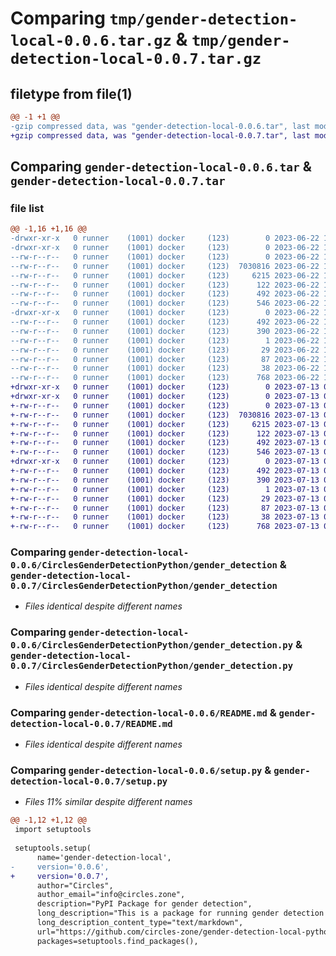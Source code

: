 # Comparing `tmp/gender-detection-local-0.0.6.tar.gz` & `tmp/gender-detection-local-0.0.7.tar.gz`

## filetype from file(1)

```diff
@@ -1 +1 @@
-gzip compressed data, was "gender-detection-local-0.0.6.tar", last modified: Thu Jun 22 19:39:47 2023, max compression
+gzip compressed data, was "gender-detection-local-0.0.7.tar", last modified: Thu Jul 13 09:30:40 2023, max compression
```

## Comparing `gender-detection-local-0.0.6.tar` & `gender-detection-local-0.0.7.tar`

### file list

```diff
@@ -1,16 +1,16 @@
-drwxr-xr-x   0 runner    (1001) docker     (123)        0 2023-06-22 19:39:47.881443 gender-detection-local-0.0.6/
-drwxr-xr-x   0 runner    (1001) docker     (123)        0 2023-06-22 19:39:47.881443 gender-detection-local-0.0.6/CirclesGenderDetectionPython/
--rw-r--r--   0 runner    (1001) docker     (123)        0 2023-06-22 19:39:34.000000 gender-detection-local-0.0.6/CirclesGenderDetectionPython/__init__.py
--rw-r--r--   0 runner    (1001) docker     (123)  7030816 2023-06-22 19:39:34.000000 gender-detection-local-0.0.6/CirclesGenderDetectionPython/gender_detection
--rw-r--r--   0 runner    (1001) docker     (123)     6215 2023-06-22 19:39:34.000000 gender-detection-local-0.0.6/CirclesGenderDetectionPython/gender_detection.py
--rw-r--r--   0 runner    (1001) docker     (123)      122 2023-06-22 19:39:34.000000 gender-detection-local-0.0.6/CirclesGenderDetectionPython/main.py
--rw-r--r--   0 runner    (1001) docker     (123)      492 2023-06-22 19:39:47.881443 gender-detection-local-0.0.6/PKG-INFO
--rw-r--r--   0 runner    (1001) docker     (123)      546 2023-06-22 19:39:35.000000 gender-detection-local-0.0.6/README.md
-drwxr-xr-x   0 runner    (1001) docker     (123)        0 2023-06-22 19:39:47.881443 gender-detection-local-0.0.6/gender_detection_local.egg-info/
--rw-r--r--   0 runner    (1001) docker     (123)      492 2023-06-22 19:39:47.000000 gender-detection-local-0.0.6/gender_detection_local.egg-info/PKG-INFO
--rw-r--r--   0 runner    (1001) docker     (123)      390 2023-06-22 19:39:47.000000 gender-detection-local-0.0.6/gender_detection_local.egg-info/SOURCES.txt
--rw-r--r--   0 runner    (1001) docker     (123)        1 2023-06-22 19:39:47.000000 gender-detection-local-0.0.6/gender_detection_local.egg-info/dependency_links.txt
--rw-r--r--   0 runner    (1001) docker     (123)       29 2023-06-22 19:39:47.000000 gender-detection-local-0.0.6/gender_detection_local.egg-info/top_level.txt
--rw-r--r--   0 runner    (1001) docker     (123)       87 2023-06-22 19:39:35.000000 gender-detection-local-0.0.6/pyproject.toml
--rw-r--r--   0 runner    (1001) docker     (123)       38 2023-06-22 19:39:47.881443 gender-detection-local-0.0.6/setup.cfg
--rw-r--r--   0 runner    (1001) docker     (123)      768 2023-06-22 19:39:35.000000 gender-detection-local-0.0.6/setup.py
+drwxr-xr-x   0 runner    (1001) docker     (123)        0 2023-07-13 09:30:40.486442 gender-detection-local-0.0.7/
+drwxr-xr-x   0 runner    (1001) docker     (123)        0 2023-07-13 09:30:40.486442 gender-detection-local-0.0.7/CirclesGenderDetectionPython/
+-rw-r--r--   0 runner    (1001) docker     (123)        0 2023-07-13 09:30:25.000000 gender-detection-local-0.0.7/CirclesGenderDetectionPython/__init__.py
+-rw-r--r--   0 runner    (1001) docker     (123)  7030816 2023-07-13 09:30:25.000000 gender-detection-local-0.0.7/CirclesGenderDetectionPython/gender_detection
+-rw-r--r--   0 runner    (1001) docker     (123)     6215 2023-07-13 09:30:25.000000 gender-detection-local-0.0.7/CirclesGenderDetectionPython/gender_detection.py
+-rw-r--r--   0 runner    (1001) docker     (123)      122 2023-07-13 09:30:25.000000 gender-detection-local-0.0.7/CirclesGenderDetectionPython/main.py
+-rw-r--r--   0 runner    (1001) docker     (123)      492 2023-07-13 09:30:40.486442 gender-detection-local-0.0.7/PKG-INFO
+-rw-r--r--   0 runner    (1001) docker     (123)      546 2023-07-13 09:30:25.000000 gender-detection-local-0.0.7/README.md
+drwxr-xr-x   0 runner    (1001) docker     (123)        0 2023-07-13 09:30:40.486442 gender-detection-local-0.0.7/gender_detection_local.egg-info/
+-rw-r--r--   0 runner    (1001) docker     (123)      492 2023-07-13 09:30:40.000000 gender-detection-local-0.0.7/gender_detection_local.egg-info/PKG-INFO
+-rw-r--r--   0 runner    (1001) docker     (123)      390 2023-07-13 09:30:40.000000 gender-detection-local-0.0.7/gender_detection_local.egg-info/SOURCES.txt
+-rw-r--r--   0 runner    (1001) docker     (123)        1 2023-07-13 09:30:40.000000 gender-detection-local-0.0.7/gender_detection_local.egg-info/dependency_links.txt
+-rw-r--r--   0 runner    (1001) docker     (123)       29 2023-07-13 09:30:40.000000 gender-detection-local-0.0.7/gender_detection_local.egg-info/top_level.txt
+-rw-r--r--   0 runner    (1001) docker     (123)       87 2023-07-13 09:30:25.000000 gender-detection-local-0.0.7/pyproject.toml
+-rw-r--r--   0 runner    (1001) docker     (123)       38 2023-07-13 09:30:40.486442 gender-detection-local-0.0.7/setup.cfg
+-rw-r--r--   0 runner    (1001) docker     (123)      768 2023-07-13 09:30:25.000000 gender-detection-local-0.0.7/setup.py
```

### Comparing `gender-detection-local-0.0.6/CirclesGenderDetectionPython/gender_detection` & `gender-detection-local-0.0.7/CirclesGenderDetectionPython/gender_detection`

 * *Files identical despite different names*

### Comparing `gender-detection-local-0.0.6/CirclesGenderDetectionPython/gender_detection.py` & `gender-detection-local-0.0.7/CirclesGenderDetectionPython/gender_detection.py`

 * *Files identical despite different names*

### Comparing `gender-detection-local-0.0.6/README.md` & `gender-detection-local-0.0.7/README.md`

 * *Files identical despite different names*

### Comparing `gender-detection-local-0.0.6/setup.py` & `gender-detection-local-0.0.7/setup.py`

 * *Files 11% similar despite different names*

```diff
@@ -1,12 +1,12 @@
 import setuptools
 
 setuptools.setup(
      name='gender-detection-local',  
-     version='0.0.6',
+     version='0.0.7',
      author="Circles",
      author_email="info@circles.zone",
      description="PyPI Package for gender detection",
      long_description="This is a package for running gender detection and predicting gender",
      long_description_content_type="text/markdown",
      url="https://github.com/circles-zone/gender-detection-local-python-package",
      packages=setuptools.find_packages(),
```

